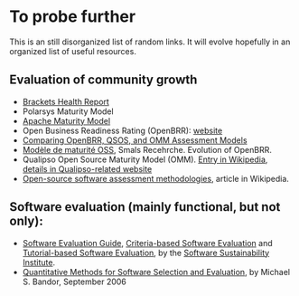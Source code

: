 # To probe further

This is an still disorganized list of random links. It will evolve hopefully in an organized list of useful resources.

## Evaluation of community growth

* [Brackets Health Report](http://blog.brackets.io/2015/03/27/introducing-brackets-health-report/)
* Polarsys Maturity Model
* [Apache Maturity Model](https://community.apache.org/apache-way/apache-project-maturity-model.html)
* Open Business Readiness Rating (OpenBRR): [website](http://www.openbrr.org/)
* [Comparing OpenBRR, QSOS, and OMM Assessment Models](http://link.springer.com/chapter/10.1007/978-3-642-13244-5_18)
* [Modèle de maturité OSS](http://inventarisoss.smals.be/fr/160-RCH.html), Smals Recehrche. Evolution of OpenBRR.
* Qualipso Open Source Maturity Model (OMM). [Entry in Wikipedia](http://en.wikipedia.org/wiki/OpenSource_Maturity_Model), [details in Qualipso-related website](http://qualipso.icmc.usp.br/OMM/)
* [Open-source software assessment methodologies](http://en.wikipedia.org/wiki/Open-source_software_assessment_methodologies), article in Wikipedia.
## Software evaluation (mainly functional, but not only):

* [Software Evaluation Guide](http://www.software.ac.uk/software-evaluation-guide), [Criteria-based Software Evaluation](http://software.ac.uk/sites/default/files/SSI-SoftwareEvaluationCriteria.pdf) and [Tutorial-based Software Evaluation](http://software.ac.uk/sites/default/files/SSI-SoftwareEvaluationTutorial.pdf), by the [Software Sustainability Institute](http://www.software.ac.uk). 
* [Quantitative Methods for Software Selection and Evaluation](http://www.sei.cmu.edu/reports/06tn026.pdf), by Michael S. Bandor, September 2006 
